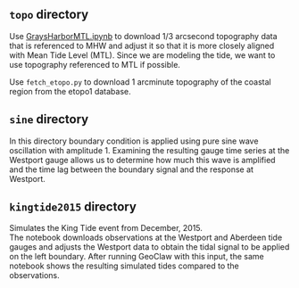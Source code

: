 ## `topo` directory

Use [GraysHarborMTL.ipynb](topo/GraysHarborMTL.html) to download 1/3 arcsecond
topography data that is referenced to MHW and adjust it so that it is 
more closely aligned with Mean Tide Level (MTL). Since we are modeling
the tide, we want to use topography referenced to MTL if possible.

Use `fetch_etopo.py` to download 1 arcminute topography of the coastal
region from the etopo1 database.

## `sine` directory

In this directory boundary condition is applied using
pure sine wave oscillation with amplitude 1. Examining the resulting gauge
time series at the Westport gauge allows us to determine how much this wave
is amplified and the time lag between the boundary signal and the response
at Westport.  


## `kingtide2015` directory

Simulates the King Tide event from December, 2015.  
The notebook downloads observations at the Westport and Aberdeen tide gauges and adjusts 
the Westport data to obtain the tidal signal to be applied on the left boundary.
After running GeoClaw with this input, the same notebook shows the
resulting simulated tides compared to the observations.
